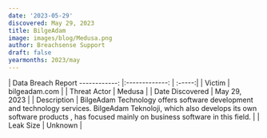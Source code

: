 ```yaml
---
date: '2023-05-29'
discovered: May 29, 2023
title: BilgeAdam
image: images/blog/Medusa.png
author: Breachsense Support
draft: false
yearmonths: 2023/may
---
```



| Data Breach Report
------------:     |:-------------:    | :-----:|
| Victim      | bilgeadam.com      | 
| Threat Actor      | Medusa      | 
| Date Discovered      | May 29, 2023      | 
| Description      | BilgeAdam Technology offers software development and technology services. BilgeAdam Teknoloji, which also develops its own software products , has focused mainly on business software in this field.      | 
| Leak Size      | Unknown      | 

